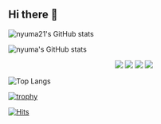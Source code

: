 ## Hi there 👋
![nyuma21's GitHub stats](https://github-readme-stats.vercel.app/api?username=nyuma21&count_private=true)

![nyuma's GitHub stats](https://github-readme-stats.vercel.app/api?username=nyuma21&show_icons=true&theme=blue_navy)

<div align="center">
  <img src="https://img.shields.io/badge/JavaScript-F7DF1E?style=for-the-badge&logo=javascript&logoColor=black">
  <img src="https://img.shields.io/badge/React-61DAFB?style=for-the-badge&logo=react&logoColor=black">
  <img src="https://img.shields.io/badge/Node.js-339933?style=for-the-badge&logo=Node.js&logoColor=white">
  <img src="https://img.shields.io/badge/Python-3776AB?style=for-the-badge&logo=python&logoColor=white">
</div>

![Top Langs](https://github-readme-stats.vercel.app/api/top-langs/?username=YOUR_USERNAME&layout=compact&theme=blue)

[![trophy](https://github-profile-trophy.vercel.app/?username=YOUR_USERNAME&theme=radical)](https://github.com/ryo-ma/github-profile-trophy)

[![Hits](https://hits.seeyoufarm.com/api/count/incr/badge.svg?url=https%3A%2F%2Fgithub.com%2F䝬YOUR_USERNAME&count_bg=%2379C83D&title_bg=%23555555&icon=&icon_color=%23E7E7E7&title=hits&edge_flat=false)](https://hits.seeyoufarm.com)
